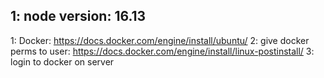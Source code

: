 ## 1: node version: 16.13
1: Docker: https://docs.docker.com/engine/install/ubuntu/
2: give docker perms to user: https://docs.docker.com/engine/install/linux-postinstall/
3: login to docker on server

